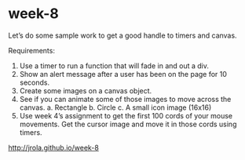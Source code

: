 week-8
======

Let’s do some sample work to get a good handle to timers and canvas.

Requirements:
1.	Use a timer to run a function that will fade in and out a div.
2.	Show an alert message after a user has been on the page for 10 seconds.
3.	Create some images on a canvas object.
4.	See if you can animate some of those images to move across the canvas.
  a.	Rectangle
  b.	Circle
  c.	A small icon image (16x16)
5.	Use week 4’s assignment to get the first 100 cords of your mouse movements.  Get the cursor image and move it in those cords using timers.


http://jrola.github.io/week-8
